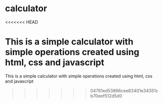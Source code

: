 # calculator
<<<<<<< HEAD

This is a simple calculator with simple operations created using html, css and javascript
=======
This is a simple calculator with simple operations created using html, css and javascript
>>>>>>> 04761ed53866cee83401e34351cb70eef512d5d0
